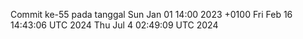 Commit ke-55 pada tanggal Sun Jan 01 14:00 2023 +0100
Fri Feb 16 14:43:06 UTC 2024
Thu Jul  4 02:49:09 UTC 2024
